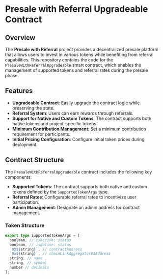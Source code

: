 # Presale with Referral Upgradeable Contract

## Overview

The **Presale with Referral** project provides a decentralized presale platform that allows users to invest in various tokens while benefiting from referral capabilities. This repository contains the code for the `PresaleWithReferralUpgradeable` smart contract, which enables the management of supported tokens and referral rates during the presale phase.

## Features

- **Upgradeable Contract**: Easily upgrade the contract logic while preserving the state.
- **Referral System**: Users can earn rewards through referrals.
- **Support for Native and Custom Tokens**: The contract supports both native tokens and project-specific tokens.
- **Minimum Contribution Management**: Set a minimum contribution requirement for participants.
- **Initial Pricing Configuration**: Configure initial token prices during deployment.

## Contract Structure

The `PresaleWithReferralUpgradeable` contract includes the following key components:

- **Supported Tokens**: The contract supports both native and custom tokens defined by the `SupportedTokenArgs` type.
- **Referral Rates**: Configurable referral rates to incentivize user participation.
- **Admin Management**: Designate an admin address for contract management.

### Token Structure

```typescript
export type SupportedTokenArgs = [
  boolean, // isActive: status
  boolean, // isNative: status
  `0x${string}`, // contractAddress
  `0x${string}`, // chainLinkAggregatorV3Address
  string, // name
  string, // symbol
  number // decimals
];
```
